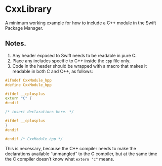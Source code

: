 # CxxLibrary

A minimum working example for how to include a C++ module in the Swift Package Manager.

## Notes.

1. Any header exposed to Swift needs to be readable in pure C.
2. Place any includes specific to C++ inside the `cpp` file only.
3. Code in the header should be wrapped with a macro that makes it readable in both C and C++, as follows:

```C++
#ifndef CxxModule_hpp
#define CxxModule_hpp

#ifdef __cplusplus
extern "C" {
#endif

/* insert declarations here. */

#ifdef __cplusplus
}
#endif

#endif /* CxxModule_hpp */
```

This is necessary, because the C++ compiler needs to make the declarations available “unmangled” to the C compiler, but at the same time the C compiler doesn’t know what `extern "c"` means.
